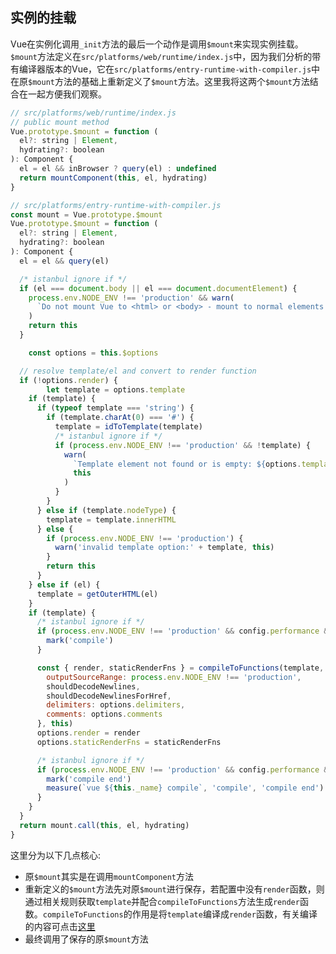 ## 实例的挂载
Vue在实例化调用`_init`方法的最后一个动作是调用`$mount`来实现实例挂载。`$mount`方法定义在`src/platforms/web/runtime/index.js`中，因为我们分析的带有编译器版本的Vue，它在`src/platforms/entry-runtime-with-compiler.js`中在原`$mount`方法的基础上重新定义了`$mount`方法。这里我将这两个`$mount`方法结合在一起方便我们观察。
```js
// src/platforms/web/runtime/index.js
// public mount method
Vue.prototype.$mount = function (
  el?: string | Element,
  hydrating?: boolean
): Component {
  el = el && inBrowser ? query(el) : undefined
  return mountComponent(this, el, hydrating)
}

// src/platforms/entry-runtime-with-compiler.js
const mount = Vue.prototype.$mount
Vue.prototype.$mount = function (
  el?: string | Element,
  hydrating?: boolean
): Component {
  el = el && query(el)

  /* istanbul ignore if */
  if (el === document.body || el === document.documentElement) {
    process.env.NODE_ENV !== 'production' && warn(
      `Do not mount Vue to <html> or <body> - mount to normal elements instead.`
    )
    return this
  }

	const options = this.$options

  // resolve template/el and convert to render function
  if (!options.render) {
		let template = options.template
    if (template) {
      if (typeof template === 'string') {
        if (template.charAt(0) === '#') {
          template = idToTemplate(template)
          /* istanbul ignore if */
          if (process.env.NODE_ENV !== 'production' && !template) {
            warn(
              `Template element not found or is empty: ${options.template}`,
              this
            )
          }
        }
      } else if (template.nodeType) {
        template = template.innerHTML
      } else {
        if (process.env.NODE_ENV !== 'production') {
          warn('invalid template option:' + template, this)
        }
        return this
      }
    } else if (el) {
      template = getOuterHTML(el)
    }
    if (template) {
      /* istanbul ignore if */
      if (process.env.NODE_ENV !== 'production' && config.performance && mark) {
        mark('compile')
      }

      const { render, staticRenderFns } = compileToFunctions(template, {
        outputSourceRange: process.env.NODE_ENV !== 'production',
        shouldDecodeNewlines,
        shouldDecodeNewlinesForHref,
        delimiters: options.delimiters,
        comments: options.comments
      }, this)
      options.render = render
      options.staticRenderFns = staticRenderFns

      /* istanbul ignore if */
      if (process.env.NODE_ENV !== 'production' && config.performance && mark) {
        mark('compile end')
        measure(`vue ${this._name} compile`, 'compile', 'compile end')
      }
    }
  }
  return mount.call(this, el, hydrating)
}
```
这里分为以下几点核心:
- 原`$mount`其实是在调用`mountComponent`方法
- 重新定义的`$mount`方法先对原`$mount`进行保存，若配置中没有`render`函数，则通过相关规则获取`template`并配合`compileToFunctions`方法生成`render`函数。`compileToFunctions`的作用是将`template`编译成`render`函数，有关编译的内容可点击[这里](/compiler/parse.md)
- 最终调用了保存的原`$mount`方法